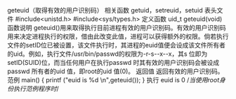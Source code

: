 geteuid（取得有效的用户识别码）
相关函数
getuid，setreuid，setuid
表头文件
#include<unistd.h>
#include<sys/types.h>
定义函数
uid_t geteuid(void)
函数说明
geteuid()用来取得执行目前进程有效的用户识别码。有效的用户识别码用来决定进程执行的权限，借由此改变此值，进程可以获得额外的权限。倘若执行文件的setID位已被设置，该文件执行时，其进程的euid值便会设成该文件所有者的uid。例如，执行文件/usr/bin/passwd的权限为-r-s--x--x，其s 位即为setID(SUID)位，而当任何用户在执行passwd 时其有效的用户识别码会被设成passwd 所有者的uid 值，即root的uid 值(0)。
返回值
返回有效的用户识别码。
范例
main()
{ 
printf ("euid is %d \n",geteuid());
}
执行
euid is 0 /*当使用root身份执行范例程序时*/